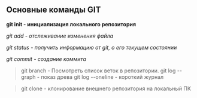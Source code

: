 ## Основные команды GIT

**git init - инициализация локального репозитория**

*git add - отслеживание изменения файла*

*git status - получить информацию от git, о его текущем состоянии*

*git commit - создание коммита*
> git branch - Посмотреть список веток в репозитории.
> git log --graph - показ древа
> git log --oneline - короткий журнал 

> git clone - клонирование внешнего репозитория на локальный ПК